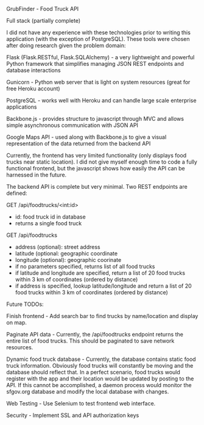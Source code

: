 GrubFinder - Food Truck API

Full stack (partially complete)

I did not have any experience with these technologies prior to writing this application (with the exception of PostgreSQL). These tools were chosen after doing research given the problem domain:

Flask (Flask.RESTful, Flask.SQLAlchemy) - a very lightweight and powerful Python framework that simplifies managing JSON REST endpoints and database interactions

Gunicorn - Python web server that is light on system resources (great for free Heroku account)

PostgreSQL - works well with Heroku and can handle large scale enterprise applications

Backbone.js - provides structure to javascript through MVC and allows simple asynchronous communication with JSON API

Google Maps API - used along with Backbone.js to give a visual representation of the data returned from the backend API


Currently, the frontend has very limited functionality (only displays food trucks near static location). I did not give myself enough time to code a fully functional frontend, but the javascript shows how easily the API can be harnessed in the future.

The backend API is complete but very minimal. Two REST endpoints are defined:

GET /api/foodtrucks/\<int:id\>
- id: food truck id in database
- returns a single food truck

GET /api/foodtrucks
- address (optional): street address
- latitude (optional: geographic coordinate
- longitude (optional): geographic coorinate
- if no parameters specified, returns list of all food trucks
- if latitude and longitude are specified, return a list of 20 food trucks within 3 km of coordinates (ordered by distance)
- if address is specified, lookup latitude/longitude and return a list of 20 food trucks within 3 km of coordinates (ordered by distance)

Future TODOs:

Finish frontend - Add search bar to find trucks by name/location and display on map.

Paginate API data - Currently, the /api/foodtrucks endpoint returns the entire list of food trucks. This should be paginated to save network resources.

Dynamic food truck database - Currently, the database contains static food truck information. Obviously food trucks will constantly be moving and the database should reflect that. In a perfect scenario, food trucks would register with the app and their location would be updated by posting to the API. If this cannot be accomplished, a daemon process would monitor the sfgov.org database and modify the local database with changes.

Web Testing - Use Selenium to test frontend web interface.

Security - Implement SSL and API authorization keys
